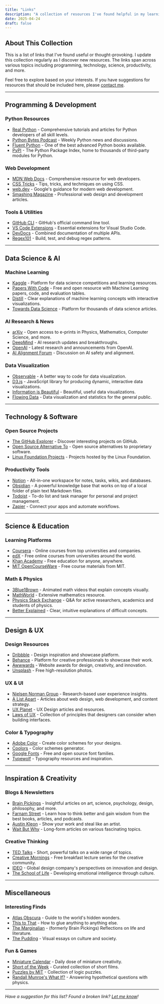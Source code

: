 ```yaml
---
title: "Links"
description: "A collection of resources I've found helpful in my learning journey"
date: 2025-04-24
draft: false
---
```


## About This Collection

This is a list of links that I've found useful or thought-provoking. I update this collection regularly as I discover new resources. The links span across various topics including programming, technology, science, productivity, and more.

Feel free to explore based on your interests. If you have suggestions for resources that should be included here, please [contact me](/contact/).

---

## Programming & Development

### Python Resources
- [Real Python](https://realpython.com/) - Comprehensive tutorials and articles for Python developers of all skill levels.
- [Python Bytes Podcast](https://pythonbytes.fm/) - Weekly Python news and discussions.
- [Fluent Python](https://www.oreilly.com/library/view/fluent-python-2nd/9781492056348/) - One of the best advanced Python books available.
- [PyPI](https://pypi.org/) - The Python Package Index, home to thousands of third-party modules for Python.

### Web Development
- [MDN Web Docs](https://developer.mozilla.org/) - Comprehensive resource for web developers.
- [CSS Tricks](https://css-tricks.com/) - Tips, tricks, and techniques on using CSS.
- [web.dev](https://web.dev/) - Google's guidance for modern web development.
- [Smashing Magazine](https://www.smashingmagazine.com/) - Professional web design and development articles.

### Tools & Utilities
- [GitHub CLI](https://cli.github.com/) - GitHub's official command line tool.
- [VS Code Extensions](https://marketplace.visualstudio.com/vscode) - Essential extensions for Visual Studio Code.
- [DevDocs](https://devdocs.io/) - Combined documentation of multiple APIs.
- [Regex101](https://regex101.com/) - Build, test, and debug regex patterns.

---

## Data Science & AI

### Machine Learning
- [Kaggle](https://www.kaggle.com/) - Platform for data science competitions and learning resources.
- [Papers With Code](https://paperswithcode.com/) - Free and open resource with Machine Learning papers, code, and evaluation tables.
- [Distill](https://distill.pub/) - Clear explanations of machine learning concepts with interactive visualizations.
- [Towards Data Science](https://towardsdatascience.com/) - Platform for thousands of data science articles.

### AI Research & News
- [arXiv](https://arxiv.org/) - Open access to e-prints in Physics, Mathematics, Computer Science, and more.
- [DeepMind](https://deepmind.com/blog) - AI research updates and breakthroughs.
- [OpenAI](https://openai.com/blog/) - Latest research and announcements from OpenAI.
- [AI Alignment Forum](https://www.alignmentforum.org/) - Discussion on AI safety and alignment.

### Data Visualization
- [Observable](https://observablehq.com/) - A better way to code for data visualization.
- [D3.js](https://d3js.org/) - JavaScript library for producing dynamic, interactive data visualizations.
- [Information is Beautiful](https://informationisbeautiful.net/) - Beautiful, useful data visualizations.
- [Flowing Data](https://flowingdata.com/) - Data visualization and statistics for the general public.

---

## Technology & Software

### Open Source Projects
- [The GitHub Explorer](https://github.com/explore) - Discover interesting projects on GitHub.
- [Open Source Alternative To](https://www.opensourcealternative.to/) - Open source alternatives to proprietary software.
- [Linux Foundation Projects](https://www.linuxfoundation.org/projects/) - Projects hosted by the Linux Foundation.

### Productivity Tools
- [Notion](https://www.notion.so/) - All-in-one workspace for notes, tasks, wikis, and databases.
- [Obsidian](https://obsidian.md/) - A powerful knowledge base that works on top of a local folder of plain text Markdown files.
- [Todoist](https://todoist.com/) - To-do list and task manager for personal and project management.
- [Zapier](https://zapier.com/) - Connect your apps and automate workflows.

---

## Science & Education

### Learning Platforms
- [Coursera](https://www.coursera.org/) - Online courses from top universities and companies.
- [edX](https://www.edx.org/) - Free online courses from universities around the world.
- [Khan Academy](https://www.khanacademy.org/) - Free education for anyone, anywhere.
- [MIT OpenCourseWare](https://ocw.mit.edu/) - Free course materials from MIT.

### Math & Physics
- [3Blue1Brown](https://www.3blue1brown.com/) - Animated math videos that explain concepts visually.
- [MathWorld](https://mathworld.wolfram.com/) - Extensive mathematics resource.
- [Physics Stack Exchange](https://physics.stackexchange.com/) - Q&A for active researchers, academics and students of physics.
- [Better Explained](https://betterexplained.com/) - Clear, intuitive explanations of difficult concepts.

---

## Design & UX

### Design Resources
- [Dribbble](https://dribbble.com/) - Design inspiration and showcase platform.
- [Behance](https://www.behance.net/) - Platform for creative professionals to showcase their work.
- [Awwwards](https://www.awwwards.com/) - Website awards for design, creativity, and innovation.
- [Unsplash](https://unsplash.com/) - Free high-resolution photos.

### UX & UI
- [Nielsen Norman Group](https://www.nngroup.com/) - Research-based user experience insights.
- [A List Apart](https://alistapart.com/) - Articles about web design, web development, and content strategy.
- [UX Planet](https://uxplanet.org/) - UX Design articles and resources.
- [Laws of UX](https://lawsofux.com/) - Collection of principles that designers can consider when building interfaces.

### Color & Typography
- [Adobe Color](https://color.adobe.com/) - Create color schemes for your designs.
- [Coolors](https://coolors.co/) - Color schemes generator.
- [Google Fonts](https://fonts.google.com/) - Free and open source font families.
- [Typewolf](https://www.typewolf.com/) - Typography resources and inspiration.

---

## Inspiration & Creativity

### Blogs & Newsletters
- [Brain Pickings](https://www.brainpickings.org/) - Insightful articles on art, science, psychology, design, philosophy, and more.
- [Farnam Street](https://fs.blog/) - Learn how to think better and gain wisdom from the best books, articles, and podcasts.
- [Austin Kleon](https://austinkleon.com/) - Show your work and steal like an artist.
- [Wait But Why](https://waitbutwhy.com/) - Long-form articles on various fascinating topics.

### Creative Thinking
- [TED Talks](https://www.ted.com/) - Short, powerful talks on a wide range of topics.
- [Creative Mornings](https://creativemornings.com/) - Free breakfast lecture series for the creative community.
- [IDEO](https://www.ideo.com/blog) - Global design company's perspectives on innovation and design.
- [The School of Life](https://www.theschooloflife.com/) - Developing emotional intelligence through culture.

---

## Miscellaneous

### Interesting Finds
- [Atlas Obscura](https://www.atlasobscura.com/) - Guide to the world's hidden wonders.
- [This to That](https://thistothat.com/) - How to glue anything to anything else.
- [The Marginalian](https://www.themarginalian.org/) - (formerly Brain Pickings) Reflections on life and literature.
- [The Pudding](https://pudding.cool/) - Visual essays on culture and society.

### Fun & Games
- [Miniature Calendar](https://miniature-calendar.com/) - Daily dose of miniature creativity.
- [Short of the Week](https://www.shortoftheweek.com/) - Curated collection of short films.
- [Puzzles by MIT](https://www.ocf.berkeley.edu/~wwu/riddles/intro.shtml) - Collection of logic puzzles.
- [Randall Munroe's What If?](https://what-if.xkcd.com/) - Answering hypothetical questions with physics.

---

*Have a suggestion for this list? Found a broken link? [Let me know](/contact/)!*